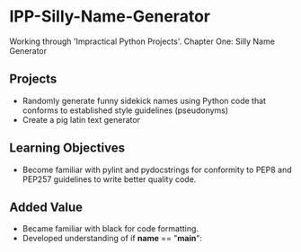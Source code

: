 # IPP-Silly-Name-Generator
Working through 'Impractical Python Projects'. Chapter One: Silly Name Generator

## Projects
* Randomly generate funny sidekick names using Python code that conforms to established style guidelines (pseudonyms)
* Create a pig latin text generator

## Learning Objectives
* Become familiar with pylint and pydocstrings for conformity to PEP8 and PEP257 guidelines to write better quality code.

## Added Value 
* Became familiar with black for code formatting.
* Developed understanding of if __name__ == "__main__": 
